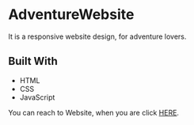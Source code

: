 # AdventureWebsite

<!DOCTYPE html>
<html lang="en">
<head>
    <meta charset="UTF-8">
</head>
<body>

  <p>It is a responsive website design, for adventure lovers.</p>
<h2 id="built-with">Built With</h2>
  <ul>
    <li>HTML</li>
    <li>CSS</li>
    <li>JavaScript</li>
  </ul>

  <p>You can reach to Website, when you are click <a href="https://foradventurers.netlify.app/">HERE</a>.<p>